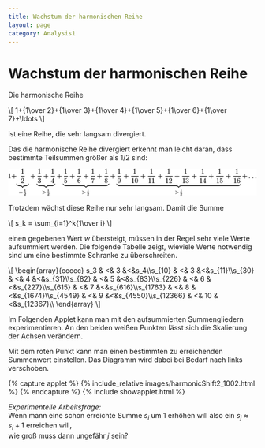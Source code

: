 ```yaml
---
title: Wachstum der harmonischen Reihe
layout: page
category: Analysis1
---
```


# Wachstum der harmonischen Reihe

Die harmonische Reihe

\\[
1+{1\over 2}+{1\over 3}+{1\over 4}+{1\over 5}+{1\over 6}+{1\over 7}+\ldots
\\]

ist eine Reihe, die sehr langsam divergiert.

Das die harmonische Reihe divergiert erkennt man leicht daran,
dass bestimmte Teilsummen größer als $1/2$ sind:

![](images/latex_underbrace.png)

<!--
\\[
1+\underbrace{1\over 2}_{= {1\over 2}}+\underbrace{ {1\over 3}+{1\over 4}}_{> {1\over 2}}+\underbrace{ {1\over 5}+{1\over 6}+{1\over 7}+{1\over 8}}_{> {1\over 2}}+\underbrace{ {1\over 9}+{1\over 10}+{1\over 11}+{1\over 12}+{1\over 13}+{1\over 14}+{1\over 15}+{1\over 16}}_{> {1\over 2}}+\ldots
\\]
-->

Trotzdem wächst diese Reihe nur sehr langsam. Damit die Summe

\\[
s_k =
\sum_{i=1}^k{1\over i}
\\]

einen gegebenen Wert $w$ übersteigt, müssen in der Regel sehr viele Werte aufsummiert werden.
Die folgende Tabelle zeigt, wieviele Werte notwendig sind um eine bestimmte Schranke zu überschreiten.

\\[
\begin{array}{ccccc}
s_3 & <& 3 &<&s_4\\\\s_{10} & <& 3 &<&s_{11}\\\\s_{30} & <& 4 &<&s_{31}\\\\s_{82} & <& 5 &<&s_{83}\\\\s_{226} & <& 6 &<&s_{227}\\\\s_{615} & <& 7 &<&s_{616}\\\\s_{1763} & <& 8 &<&s_{1674}\\\\s_{4549} & <& 9 &<&s_{4550}\\\\s_{12366} & <& 10 &<&s_{12367}\\\\
\end{array}
\\]


Im Folgenden Applet kann man mit den aufsummierten Summengliedern experimentieren.
An den beiden weißen Punkten lässt sich die Skalierung der Achsen verändern.

Mit dem roten Punkt kann man einen bestimmten zu erreichenden Summenwert einstellen.
Das Diagramm wird dabei bei Bedarf nach links verschoben.

{% capture applet %} {% include_relative images/harmonicShift2_1002.html %} {% endcapture %}
{% include showapplet.html %}

*Experimentelle Arbeitsfrage:* <br>
Wenn mann eine schon erreichte Summe $s_i$ um $1$ erhöhen will also
ein $s_j\approx s_i+1$ erreichen will,<br>
wie groß muss dann ungefähr $j$ sein?
